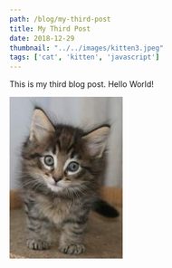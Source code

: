 ```yaml
---
path: /blog/my-third-post
title: My Third Post
date: 2018-12-29
thumbnail: "../../images/kitten3.jpeg"
tags: ['cat', 'kitten', 'javascript']
---
```


This is my third blog post. Hello World!

![Kitten Three](../../images/kitten3.jpeg)